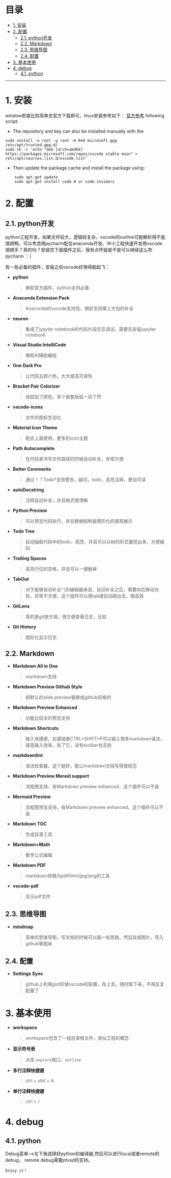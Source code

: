 <h1>目录</h1>
<!-- TOC -->

- [1. 安装](#1-%E5%AE%89%E8%A3%85)
- [2. 配置](#2-%E9%85%8D%E7%BD%AE)
  - [2.1. python开发](#21-python%E5%BC%80%E5%8F%91)
  - [2.2. Markdown](#22-markdown)
  - [2.3. 思维导图](#23-%E6%80%9D%E7%BB%B4%E5%AF%BC%E5%9B%BE)
  - [2.4. 配置](#24-%E9%85%8D%E7%BD%AE)
- [3. 基本使用](#3-%E5%9F%BA%E6%9C%AC%E4%BD%BF%E7%94%A8)
- [4. debug](#4-debug)
  - [4.1. python](#41-python)

<!-- /TOC -->

***

# 1. 安装

window安装比较简单去官方下载即可，linux安装参考如下：
[官方参考](https://code.visualstudio.com/docs/setup/linux)
following script:

- The repository and key can also be installed manually with the

```curl https://packages.microsoft.com/keys/microsoft.asc | gpg --dearmor > microsoft.gpg
sudo install -o root -g root -m 644 microsoft.gpg /etc/apt/trusted.gpg.d/
sudo sh -c 'echo "deb [arch=amd64] https://packages.microsoft.com/repos/vscode stable main" > /etc/apt/sources.list.d/vscode.list'
```

- Then update the package cache and install the package using:

```sudo apt-get install apt-transport-https
    sudo apt-get update
    sudo apt-get install code # or code-insiders
```

# 2. 配置

## 2.1. python开发

python工程开发，如果文件较大，逻辑较复杂，vscode的outline可能解析得不是很顺畅，可以考虑用pycharm配合anaconda开发，中小工程快速开发用vscode很顺手？真的吗？安装完下面插件之后，我有点怀疑是不是可以继续这么吹pycharm ：）

有一些必备的插件，安装之后vscode好用得能起飞：

- **python**
  >微软官方插件，python支持必备
- **Anaconda Extension Pack**
  > Anaconda的vscode支持包，很好支持第三方包的补全
- **neuron**
  >集成了jypyter notebook的代码片段交互调试，需要先安装jupyter notebook
- **Visual Studio IntelliCode**
  >微软AI辅助编程
- **One Dark Pro**
  >让代码五颜六色，大大提高可读性
- **Bracket Pair Colorizer**
  >括弧加了颜色，多个嵌套括弧一目了然
- **vscode-icons**
  >文件的图标生动化
- **Material Icon Theme**
  >配合上面使用，更多的icon主题
- **Path Autocomplete**
  >在代码里书写文件路径的时候自动补全，非常方便
- **Better Comments**
  >通过！？Todo*支持警告，疑问，todo，高亮注释，更加可读
- **autoDocstring**
  >注释自动补全，并且格式很清晰
- **Python Preview**
  >可以预览代码执行，并且数据结构是图形化的直观展示
- **Todo Tree**
  >自动抽取代码中的todo，高亮，并且可以以树的形式展现出来，方便编码
- **Trailing Spaces**
  >高亮行位的空格，并且可以一键删掉
- **TabOut**
  >对于能够自动补全“（的编辑器来说，自动补全之后，需要向后移动光标，非常不方便，这个插件可以用tab键自动跳出去，很高效
- **GitLens**
  >真的是git放大镜，很方便查看日志，比较
- **Git History**
  >图形化显示日志

## 2.2. Markdown

- **Markdown All in One**
  >markdown支持
- **Markdown Preview Github Style**
  >把默认的slide preview替换成github风格的
- **Markdown Preview Enhanced**
  >功能比较全的预览支持
- **Markdown Shortcuts**
  >输入快捷键，右键或者CTRL+SHIFT+P可以输入很多markdown语法，提高输入效率，有了它，没有toolbar也无妨
- **markdownlint**
  >语法检查器，这个挺好，能让markdown文档写得很规范
- **Markdown Preview Meraid support**
  >流程图支持，有Markdown preview enhanced，这个插件可以不装
- **Mermaid Preview**
  >流程图预览支持，有Markdown preview enhanced，这个插件可以不装
- **Markdown TOC**  
  >生成目录工具
- **Markdown+Math**  
  >数学公式编辑
- **Markdown PDF**  
  >markdown转换为pdf/html/jpg/png的工具
- **vscode-pdf**
  >显示pdf文件

## 2.3. 思维导图

- **mindmap**
  >简单的思维导图，写文档的时候可以画一些思路，然后存成图片，导入github等图床

## 2.4. 配置

- **Settings Sync**
  >github上利用gist存储vscode的配置，存上去，随时取下来，不用反复配置了

# 3. 基本使用

- **workspace**
  > workspace包含了一组目录和文件，类似工程的概念
- **显示符号表**
  > 点击 `explore`窗口，`outline`
- **多行注释快捷键**
  > ctrl + shit + A
- **单行注释快捷键**
  > ctrl + /

# 4. debug

## 4.1. python

Debug菜单——>左下角选择好python的编译器,然后可以进行local或者remote的debug，
remote debug需要ptvsd的支持。

`Enjoy it！`